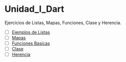 # Unidad_I_Dart
Ejercicios de Listas, Mapas, Funciones, Clase y Herencia.
- [ ] [Ejemplos de Listas](https://dartpad.dartlang.org/32479e909d504237e06423a4bc8e041b) 
- [ ] [Mapas](https://dartpad.dartlang.org/7ea65ac608f87617b665d2b6cbe90199)
- [ ] [Funciones Basicas](https://dartpad.dartlang.org/e21154831b3bbdb9fdffcbea90b70c17)
- [ ] [Clase](https://dartpad.dartlang.org/8c4a9ba88ea6eb6cfbb66f5d76c701c0)
- [ ] [Herencia](https://dartpad.dartlang.org/31d03ea4b676df792b1582ae742e9322)   
